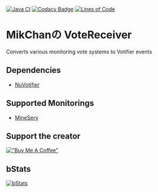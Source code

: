 [![Java CI](https://github.com/MikChanNoPlugins/VoteReceiver/actions/workflows/build.yml/badge.svg)](https://github.com/MikChanNoPlugins/VoteReceiver/actions/workflows/build.yml)
[![Codacy Badge](https://app.codacy.com/project/badge/Grade/db62cf0cfed14e1d9b76aa1a230e9fee)](https://www.codacy.com/gh/MikChanNoPlugins/VoteReceiver/dashboard?utm_source=github.com&amp;utm_medium=referral&amp;utm_content=MikChanNoPlugins/VoteReceiver&amp;utm_campaign=Badge_Grade)
[![Lines of Code](https://tokei.rs/b1/github/MikChanNoPlugins/VoteReceiver?category=code)](https://github.com/XAMPPRocky/tokei)

# MikChanの VoteReceiver
Converts various monitoring vote systems to Votifier events

## Dependencies

- [NuVotifier](https://www.spigotmc.org/resources/nuvotifier.13449/)

## Supported Monitorings

- [MineServ](https://mineserv.top)

## Support the creator
[!["Buy Me A Coffee"](https://www.buymeacoffee.com/assets/img/custom_images/orange_img.png)](https://www.buymeacoffee.com/mcnp)

## bStats

[![bStats](https://bstats.org/signatures/bukkit/MikChanNoVoteReceiver.svg)](https://bstats.org/plugin/bukkit/MikChanNoVoteReceiver/17922)
